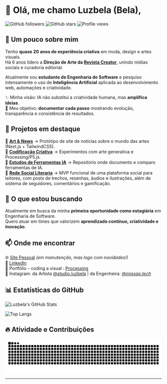 # 👋 Olá, me chamo Luzbela (Bela),

![GitHub followers](https://img.shields.io/github/followers/luzbelasouza?style=for-the-badge) 
![GitHub stars](https://img.shields.io/github/stars/luzbelasouza?style=for-the-badge) 
![Profile views](https://komarev.com/ghpvc/?username=luzbelasouza&color=blueviolet&style=for-the-badge)


## 💬 Um pouco sobre mim  

Tenho **quase 20 anos de experiência criativa** em moda, design e artes visuais.  
Há 6 anos lidero a **Direção de Arte da [Revista Creator](https://revistacreator.com)**, unindo mídias sociais e curadoria editorial.  

Atualmente sou **estudante de Engenharia de Software** e pesquiso intensamente o uso de **Inteligência Artificial** aplicada ao desenvolvimento web, automações e criatividade.  

✨ Minha visão: IA não substitui a criatividade humana, mas **amplifica ideias**.  
📓 Meu objetivo: **documentar cada passo** mostrando evolução, transparência e consistência de resultados.  


## 🚀 Projetos em destaque  

🔹 **[Art & News](https://github.com/luzbelasouza/art-news)** → Protótipo de site de notícias sobre o mundo das artes (Next.js + TailwindCSS).  
🔹 **[Codificação Criativa](https://github.com/luzbelasouza/codificacao-criativa)** → Experimentos com arte generativa e Processing/P5.js.  
🔹 **[Estudos de Ferramentas IA](https://github.com/luzbelasouza/estudos-ferramentas-ia)** → Repositório onde documento e comparo ferramentas de IA.  
🔹 **[Rede Social Literaria](https://github.com/luzbelasouza/leitures-rede-social-literaria)** → MVP funcional de uma plataforma social para leitores, com posts de trechos, resenhas, áudios e ilustrações, além de sistema de seguidores, comentários e gamificação.

## 🎯 O que estou buscando  

Atualmente em busca da minha **primeira oportunidade como estagiária** em Engenharia de Software.  
Quero atuar em times que valorizem **aprendizado contínuo, criatividade e inovação**.  


## 📫 Onde me encontrar  

🌐 [Site Pessoal](https://luzbelasouza.com.br) *(em manutenção, mas logo com novidades!)*  
💼 [LinkedIn](https://www.linkedin.com/in/luzbelasouza/)  
🎨 Portfólio - coding a visual : [Processing](https://openprocessing.org/user/457297?view=sketches)  
📌 Instagram: da Artista [@studio.luzbela](https://www.instagram.com/studio.luzbela/) | da Engenheira: [@_missao.tech_](https://www.instagram.com/_missao.tech_/)  


## 📊 Estatísticas do GitHub  

![Luzbela's GitHub Stats](https://github-readme-stats.vercel.app/api?username=luzbelasouza&show_icons=true&theme=radical)  

![Top Langs](https://github-readme-stats.vercel.app/api/top-langs/?username=luzbelasouza&layout=compact&theme=radical)  


## 🔥 Atividade e Contribuições  

![Snake animation](https://github.com/luzbelasouza/luzbelasouza/blob/output/github-contribution-grid-snake.svg)  

---
